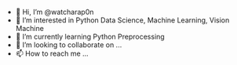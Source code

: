 - 👋 Hi, I’m @watcharap0n
- 👀 I’m interested in Python Data Science, Machine Learning, Vision Machine
- 🌱 I’m currently learning Python Preprocessing
- 💞️ I’m looking to collaborate on ...
- 📫 How to reach me ...

<!---
watcharap0n/watcharap0n is a ✨ special ✨ repository because its `README.md` (this file) appears on your GitHub profile.
You can click the Preview link to take a look at your changes.
--->
